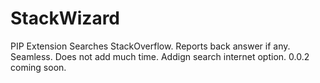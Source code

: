 # StackWizard
PIP Extension
Searches StackOverflow. Reports back answer if any. Seamless. Does not add much time. Addign search internet option. 0.0.2 coming soon.
